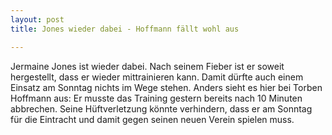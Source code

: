 ```yaml
---
layout: post
title: Jones wieder dabei - Hoffmann fällt wohl aus

---
```


Jermaine Jones ist wieder dabei. Nach seinem Fieber ist er soweit hergestellt, dass er wieder mittrainieren kann. Damit dürfte auch einem Einsatz am Sonntag nichts im Wege stehen. Anders sieht es hier bei Torben Hoffmann aus: Er musste das Training gestern bereits nach 10 Minuten abbrechen. Seine Hüftverletzung könnte verhindern, dass er am Sonntag für die Eintracht und damit gegen seinen neuen Verein spielen muss. 


